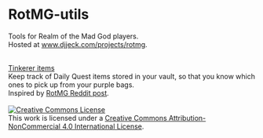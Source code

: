 # RotMG-utils
Tools for Realm of the Mad God players.
<br>
Hosted at <a href="http://www.djjeck.com/projects/rotmg/">www.djjeck.com/projects/rotmg</a>.

<br>
<a href="http://www.djjeck.com/projects/rotmg/tinkerer-items">Tinkerer items</a>
<br>
Keep track of Daily Quest items stored in your vault, so that you know which ones to pick up from your purple bags.
<br>
Inspired by <a href="https://www.reddit.com/r/RotMG/comments/57hjwh/my_vault_after_tinkerer_reopens/">RotMG Reddit post</a>.

<br>
<br>
<a rel="license" href="http://creativecommons.org/licenses/by-nc/4.0/"><img alt="Creative Commons License" style="border-width:0" src="https://i.creativecommons.org/l/by-nc/4.0/88x31.png" /></a><br />This work is licensed under a <a rel="license" href="http://creativecommons.org/licenses/by-nc/4.0/">Creative Commons Attribution-NonCommercial 4.0 International License</a>.

